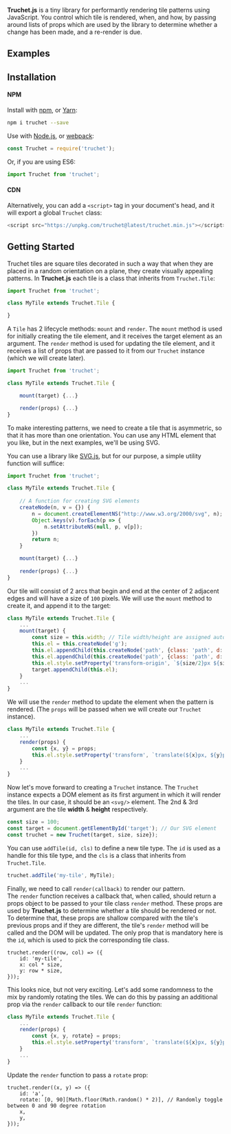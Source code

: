 **Truchet.js** is a tiny library for performantly rendering tile patterns using JavaScript.
You control which tile is rendered, when, and how, by passing around lists of props which are used by the library to determine whether a change has been made, and a re-render is due.

## Examples

<div class="examples">
<div class="codepen" data-height="350" data-theme-id="36126" data-default-tab="result" data-user="ykadosh" data-slug-hash="KJewZq" data-pen-title="Truchet.js Basic Example"></div>
<div class="codepen" data-height="350" data-theme-id="36126" data-default-tab="result" data-user="ykadosh" data-slug-hash="aXKoJo" data-pen-title="Truchet Loader"></div>
</div>
<div class="examples">
<div class="codepen" data-height="350" data-theme-id="36126" data-default-tab="result" data-user="ykadosh" data-slug-hash="ErRZeX" data-pen-title="Truchet.js Logo"></div>
<div class="codepen" data-height="350" data-theme-id="36126" data-default-tab="result" data-user="ykadosh" data-slug-hash="ZVEXJR" data-pen-title="Truchet Miles"></div>
</div>

## Installation

#### NPM

Install with [npm](https://www.npmjs.com/), or [Yarn](https://yarnpkg.com/):

```sh
npm i truchet --save
```

Use with [Node.js](https://nodejs.org/en/), or [webpack](https://webpack.github.io/):

```js
const Truchet = require('truchet');
```

Or, if you are using ES6:

```js
import Truchet from 'truchet';
```

#### CDN

Alternatively, you can add a `<script>` tag in your document's head, and it will export a global `Truchet` class:

```js
<script src="https://unpkg.com/truchet@latest/truchet.min.js"></script>
```

## Getting Started

Truchet tiles are square tiles decorated in such a way that when they are placed in a random orientation on a plane, they create visually appealing patterns.
In **Truchet.js** each tile is a class that inherits from `Truchet.Tile`:

```js
import Truchet from 'truchet';

class MyTile extends Truchet.Tile {

}
```

A `Tile` has 2 lifecycle methods: `mount` and `render`. 
The `mount` method is used for initially creating the tile element, and it receives the target element as an argument.
The `render` method is used for updating the tile element, and it receives a list of props that are passed to it from our `Truchet` instance (which we will create later).

```js
import Truchet from 'truchet';

class MyTile extends Truchet.Tile {

    mount(target) {...}

    render(props) {...}
}
```

To make interesting patterns, we need to create a tile that is asymmetric, so that it has more than one orientation. 
You can use any HTML element that you like, but in the next examples, we'll be using SVG.

You can use a library like [SVG.js](https://svgjs.com/), but for our purpose, a simple utility function will suffice:

```js
import Truchet from 'truchet';

class MyTile extends Truchet.Tile {
    
    // A function for creating SVG elements
    createNode(n, v = {}) {
        n = document.createElementNS("http://www.w3.org/2000/svg", n);
        Object.keys(v).forEach(p => {
            n.setAttributeNS(null, p, v[p]);
        })
        return n;
    }

    mount(target) {...}
    
    render(props) {...}
}
```

Our tile will consist of 2 arcs that begin and end at the center of 2 adjacent edges and will have a size of `100` pixels.
We will use the `mount` method to create it, and append it to the target:

```js
class MyTile extends Truchet.Tile {
    ...
    mount(target) {
        const size = this.width; // Tile width/height are assigned automatically by the Truchet instance
        this.el = this.createNode('g');
        this.el.appendChild(this.createNode('path', {class: 'path', d: 'M 0,50 A 50,50 0 0 0 50 0'}));
        this.el.appendChild(this.createNode('path', {class: 'path', d: 'M 50,100 A 50,50 0 0 1 100 50'}));
        this.el.style.setProperty('transform-origin', `${size/2}px ${size/2}px`);
        target.appendChild(this.el);
    }
    ...
}
```

We will use the `render` method to update the element when the pattern is rendered.
(The `props` will be passed when we will create our `Truchet` instance).

```js
class MyTile extends Truchet.Tile {
    ...
    render(props) {
        const {x, y} = props;
        this.el.style.setProperty('transform', `translate(${x}px, ${y}px)`);
    }
    ...
}
```

Now let's move forward to creating a `Truchet` instance.
The `Truchet` instance expects a DOM element as its first argument in which it will render the tiles. In our case, it should be an `<svg/>` element.
The 2nd & 3rd argument are the tile **width** & **height** respectively.

```js
const size = 100;
const target = document.getElementById('target'); // Our SVG element
const truchet = new Truchet(target, size, size});
```

You can use `addTile(id, cls)` to define a new tile type. The `id` is used as a handle for this tile type, and the `cls` is a class that inherits from `Truchet.Tile`.

```js
truchet.addTile('my-tile', MyTile);
```

Finally, we need to call `render(callback)` to render our pattern.  
The `render` function receives a callback that, when called, should return a props object to be passed to your tile class `render` method.
These props are used by **Truchet.js** to determine whether a tile should be rendered or not.  
To determine that, these props are shallow compared with the tile's previous props and if they are different, the tile's `render` method will be called and the DOM will be updated.
The only prop that is mandatory here is the `id`, which is used to pick the corresponding tile class.

```example:1
truchet.render((row, col) => ({
    id: 'my-tile', 
    x: col * size, 
    y: row * size,
}));
```

This looks nice, but not very exciting. Let's add some randomness to the mix by randomly rotating the tiles.
We can do this by passing an additional prop via the `render` callback to our tile `render` function:

```js
class MyTile extends Truchet.Tile {
    ...
    render(props) {
        const {x, y, rotate} = props;
        this.el.style.setProperty('transform', `translate(${x}px, ${y}px) rotate(${rotate}deg)`);
    }
    ...
}
```

Update the `render` function to pass a `rotate` prop:

```example:2
truchet.render((x, y) => ({
    id: 'a',
    rotate: [0, 90][Math.floor(Math.random() * 2)], // Randomly toggle between 0 and 90 degree rotation
    x,
    y,
}));
```